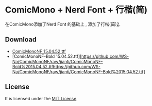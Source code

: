 ComicMono + Nerd Font + 行楷(简)
===================
在ComicMono添加了Nerd Font 的基础上 , 添加了行楷(简)[2].

Download
--------
- [ComicMonoNF 15.04.52.ttf](https://github.com/WS-Na/ComicMonoNF/raw/jianti/ComicMonoNF%2015.04.52.ttf)
- [ComicMonoNF-Bold 15.04.52.ttf][https://github.com/WS-Na/ComicMonoNF/raw/jianti/ComicMonoNF-Bold%2015.04.52.ttfhttps://github.com/WS-Na/ComicMonoNF/raw/jianti/ComicMonoNF-Bold%2015.04.52.ttf]

License
-------
It is licensed under the [MIT License][5].

[1]: https://github.com/dtinth/comic-mono-font
[2]: https://github.com/shannpersand/comic-shanns
[3]: https://github.com/xtevenx/ComicMonoNF/raw/master/ComicMonoNF.ttf
[4]: https://github.com/xtevenx/ComicMonoNF/raw/master/ComicMonoNF-Bold.ttf
[5]: https://github.com/xtevenx/ComicMonoNF/blob/master/LICENSE
